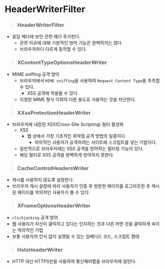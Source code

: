 # HeaderWriterFilter

> ### HeaderWriterFilter

- 응답 헤더에 보안 관련 헤더 추가한다.
  - 관련 이슈에 대해 기본적인 방어 기능은 완벽하지는 않다.
  - 브라우저마다 다르게 동작할 수 있다.

> ### XContentTypeOptionsHeaderWriter

- MIME sniffing 공격 방어
  - 브라우저에서 `MIME sniffing`을 사용하여 `Request Content Type`을 추측할 수 있다.
    - XSS 공격에 악용될 수 있다.
  - 지정된 MIME 형식 이외의 다른 용도로 사용하는 것을 차단한다.

> ### XXssProtectionHeaderWriter

- 브라우저에 내장된 XSS(Cross-Site Scripting) 필터 활성화
  - XSS
    - 웹 상에서 가장 기초적인 취약점 공격 방법의 일종이다. 
      - 악의적인 사용자가 공격하려는 사이트에 스크립트를 넣는 기법이다.
  - 일반적으로 브라우저에는 XSS 공격을 방어하는 필터링 기능이 있다.
  - 해당 필터로 XSS 공격을 완벽하게 방어하지 못한다.

> ### CacheControlHeadersWriter

- 캐시를 사용하지 않도록 설정한다.
- 브라우저 캐시 설정에 따라 사용자가 인증 후 방문한 페이지를 로그아웃한 후 캐시된 페이지를 악의적인 사용자가 볼 수 있다.

> ### XFrameOptionsHeaderWriter

- `clickjacking` 공격 방어
- 웹 사용자가 자신이 클릭하고 있다는 인지하는 것과 다른 어떤 것을 클릭하게 속이는 악의적인 기법
- 보통 사용자의 인식 없이 실행될 수 있는 임베디드 코드, 스크립트 형태

> ### HstsHeaderWriter

- HTTP 대신 HTTPS만을 사용하여 통신해야함을 브라우저에 알린다.